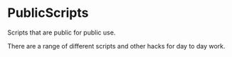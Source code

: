 # PublicScripts

Scripts that are public for public use.

There are a range of different scripts and other hacks for day to day work.
